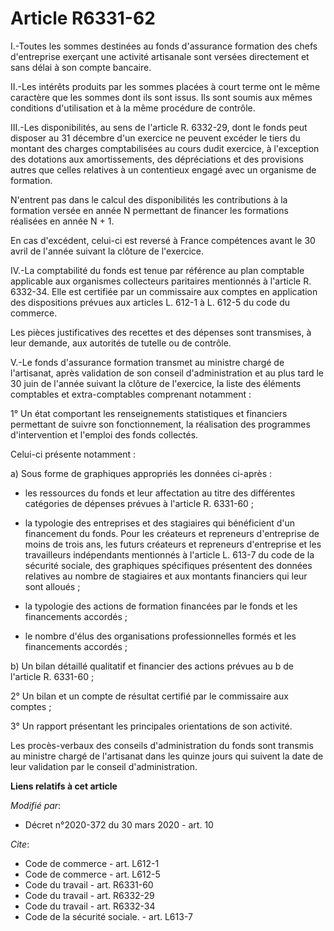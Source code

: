 # Article R6331-62

I.-Toutes les sommes destinées au fonds d'assurance formation des chefs d'entreprise exerçant une activité artisanale sont
versées directement et sans délai à son compte bancaire. 

II.-Les intérêts produits par les sommes placées à court terme ont le même caractère que les sommes dont ils sont issus. Ils
sont soumis aux mêmes conditions d'utilisation et à la même procédure de contrôle. 

III.-Les disponibilités, au sens de l'article R. 6332-29, dont le fonds peut disposer au 31 décembre d'un exercice ne peuvent
excéder le tiers du montant des charges comptabilisées au cours dudit exercice, à l'exception des dotations aux
amortissements, des dépréciations et des provisions autres que celles relatives à un contentieux engagé avec un organisme de
formation. 

N'entrent pas dans le calcul des disponibilités les contributions à la formation versée en année N permettant de financer les
formations réalisées en année N + 1. 

En cas d'excédent, celui-ci est reversé  à France compétences avant le 30 avril de l'année suivant la clôture de l'exercice. 

IV.-La comptabilité du fonds est tenue par référence au plan comptable applicable aux organismes collecteurs paritaires
mentionnés à l'article R. 6332-34. Elle est certifiée par un commissaire aux comptes en application des dispositions prévues
aux articles L. 612-1 à L. 612-5 du code du commerce. 

Les pièces justificatives des recettes et des dépenses sont transmises, à leur demande, aux autorités de tutelle ou de
contrôle. 

V.-Le fonds d'assurance formation transmet au ministre chargé de l'artisanat, après validation de son conseil
d'administration et au plus tard le 30 juin de l'année suivant la clôture de l'exercice, la liste des éléments comptables et
extra-comptables comprenant notamment : 

1° Un état comportant les renseignements statistiques et financiers permettant de suivre son fonctionnement, la réalisation
des programmes d'intervention et l'emploi des fonds collectés. 

Celui-ci présente notamment : 

a) Sous forme de graphiques appropriés les données ci-après :

- les ressources du fonds et leur affectation au titre des différentes catégories de dépenses prévues à l'article R.
6331-60 ;

- la typologie des entreprises et des stagiaires qui bénéficient d'un financement du fonds. Pour les créateurs et repreneurs
d'entreprise de moins de trois ans, les futurs créateurs et repreneurs d'entreprise et les travailleurs indépendants
mentionnés à l'article L. 613-7 du code de la sécurité sociale, des graphiques spécifiques présentent des données relatives
au nombre de stagiaires et aux montants financiers qui leur sont alloués ;

- la typologie des actions de formation financées par le fonds et les financements accordés ;

- le nombre d'élus des organisations professionnelles formés et les financements accordés ; 

b) Un bilan détaillé qualitatif et financier des actions prévues au b de l'article R. 6331-60 ; 

2° Un bilan et un compte de résultat certifié par le commissaire aux comptes ; 

3° Un rapport présentant les principales orientations de son activité. 

Les procès-verbaux des conseils d'administration du fonds sont transmis au ministre chargé de l'artisanat dans les quinze
jours qui suivent la date de leur validation par le conseil d'administration.

**Liens relatifs à cet article**

_Modifié par_:

  - Décret n°2020-372 du 30 mars 2020 - art. 10

_Cite_:

  - Code de commerce - art. L612-1
  - Code de commerce - art. L612-5
  - Code du travail - art. R6331-60
  - Code du travail - art. R6332-29
  - Code du travail - art. R6332-34
  - Code de la sécurité sociale. - art. L613-7
